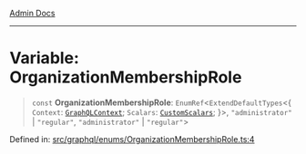 [Admin Docs](/)

***

# Variable: OrganizationMembershipRole

> `const` **OrganizationMembershipRole**: `EnumRef`\<`ExtendDefaultTypes`\<\{ `Context`: [`GraphQLContext`](../../../context/type-aliases/GraphQLContext.md); `Scalars`: [`CustomScalars`](../../../scalars/type-aliases/CustomScalars.md); \}\>, `"administrator"` \| `"regular"`, `"administrator"` \| `"regular"`\>

Defined in: [src/graphql/enums/OrganizationMembershipRole.ts:4](https://github.com/PratapRathi/talawa-api/blob/72aae1e3507e4dd8ad32a69696c05d569e0ed095/src/graphql/enums/OrganizationMembershipRole.ts#L4)
